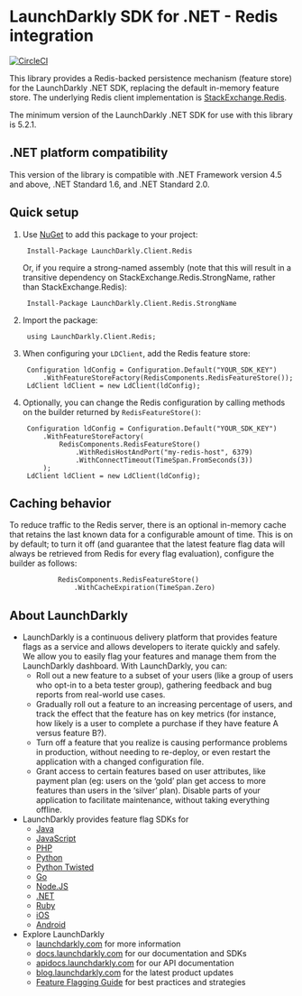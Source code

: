 LaunchDarkly SDK for .NET - Redis integration
=============================================
[![CircleCI](https://circleci.com/gh/launchdarkly/dotnet-redis-client/tree/master.svg?style=svg)](https://circleci.com/gh/launchdarkly/dotnet-redis-client/tree/master)

This library provides a Redis-backed persistence mechanism (feature store) for the LaunchDarkly .NET SDK, replacing the default in-memory feature store. The underlying Redis client implementation is [StackExchange.Redis](https://github.com/StackExchange/StackExchange.Redis).

The minimum version of the LaunchDarkly .NET SDK for use with this library is 5.2.1.

.NET platform compatibility
---------------------------

This version of the library is compatible with .NET Framework version 4.5 and above, .NET Standard 1.6, and .NET Standard 2.0.

Quick setup
-----------

1. Use [NuGet](http://docs.nuget.org/docs/start-here/using-the-package-manager-console) to add this package to your project:

        Install-Package LaunchDarkly.Client.Redis

   Or, if you require a strong-named assembly (note that this will result in a transitive dependency on StackExchange.Redis.StrongName, rather than StackExchange.Redis):

        Install-Package LaunchDarkly.Client.Redis.StrongName

2. Import the package:

        using LaunchDarkly.Client.Redis;

3. When configuring your `LDClient`, add the Redis feature store:

        Configuration ldConfig = Configuration.Default("YOUR_SDK_KEY")
            .WithFeatureStoreFactory(RedisComponents.RedisFeatureStore());
        LdClient ldClient = new LdClient(ldConfig);

4. Optionally, you can change the Redis configuration by calling methods on the builder returned by `RedisFeatureStore()`:

        Configuration ldConfig = Configuration.Default("YOUR_SDK_KEY")
            .WithFeatureStoreFactory(
                RedisComponents.RedisFeatureStore()
                    .WithRedisHostAndPort("my-redis-host", 6379)
                    .WithConnectTimeout(TimeSpan.FromSeconds(3))
            );
        LdClient ldClient = new LdClient(ldConfig);

Caching behavior
----------------

To reduce traffic to the Redis server, there is an optional in-memory cache that retains the last known data for a configurable amount of time. This is on by default; to turn it off (and guarantee that the latest feature flag data will always be retrieved from Redis for every flag evaluation), configure the builder as follows:

                RedisComponents.RedisFeatureStore()
                    .WithCacheExpiration(TimeSpan.Zero)

About LaunchDarkly
-----------

* LaunchDarkly is a continuous delivery platform that provides feature flags as a service and allows developers to iterate quickly and safely. We allow you to easily flag your features and manage them from the LaunchDarkly dashboard.  With LaunchDarkly, you can:
    * Roll out a new feature to a subset of your users (like a group of users who opt-in to a beta tester group), gathering feedback and bug reports from real-world use cases.
    * Gradually roll out a feature to an increasing percentage of users, and track the effect that the feature has on key metrics (for instance, how likely is a user to complete a purchase if they have feature A versus feature B?).
    * Turn off a feature that you realize is causing performance problems in production, without needing to re-deploy, or even restart the application with a changed configuration file.
    * Grant access to certain features based on user attributes, like payment plan (eg: users on the ‘gold’ plan get access to more features than users in the ‘silver’ plan). Disable parts of your application to facilitate maintenance, without taking everything offline.
* LaunchDarkly provides feature flag SDKs for
    * [Java](http://docs.launchdarkly.com/docs/java-sdk-reference "Java SDK")
    * [JavaScript](http://docs.launchdarkly.com/docs/js-sdk-reference "LaunchDarkly JavaScript SDK")
    * [PHP](http://docs.launchdarkly.com/docs/php-sdk-reference "LaunchDarkly PHP SDK")
    * [Python](http://docs.launchdarkly.com/docs/python-sdk-reference "LaunchDarkly Python SDK")
    * [Python Twisted](http://docs.launchdarkly.com/docs/python-twisted-sdk-reference "LaunchDarkly Python Twisted SDK")
    * [Go](http://docs.launchdarkly.com/docs/go-sdk-reference "LaunchDarkly Go SDK")
    * [Node.JS](http://docs.launchdarkly.com/docs/node-sdk-reference "LaunchDarkly Node SDK")
    * [.NET](http://docs.launchdarkly.com/docs/dotnet-sdk-reference "LaunchDarkly .Net SDK")
    * [Ruby](http://docs.launchdarkly.com/docs/ruby-sdk-reference "LaunchDarkly Ruby SDK")
    * [iOS](http://docs.launchdarkly.com/docs/ios-sdk-reference "LaunchDarkly iOS SDK")
    * [Android](http://docs.launchdarkly.com/docs/android-sdk-reference "LaunchDarkly Android SDK")
* Explore LaunchDarkly
    * [launchdarkly.com](http://www.launchdarkly.com/ "LaunchDarkly Main Website") for more information
    * [docs.launchdarkly.com](http://docs.launchdarkly.com/  "LaunchDarkly Documentation") for our documentation and SDKs
    * [apidocs.launchdarkly.com](http://apidocs.launchdarkly.com/  "LaunchDarkly API Documentation") for our API documentation
    * [blog.launchdarkly.com](http://blog.launchdarkly.com/  "LaunchDarkly Blog Documentation") for the latest product updates
    * [Feature Flagging Guide](https://github.com/launchdarkly/featureflags/  "Feature Flagging Guide") for best practices and strategies
